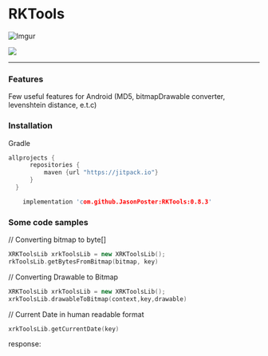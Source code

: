 # RKTools

![Imgur](https://i.imgur.com/0uROqrG.png)

[![](https://jitpack.io/v/JasonPoster/RKTools.svg)](https://jitpack.io/#JasonPoster/RKTools)



------------

### Features

Few useful features for Android (MD5, bitmapDrawable converter, levenshtein distance, e.t.c)

### Installation 
Gradle

  ```cpp
  allprojects {
        repositories {
            maven {url "https://jitpack.io"}
        }
    }
```
```cpp
    implementation 'com.github.JasonPoster:RKTools:0.8.3'

```

### Some code samples
// Converting bitmap to byte[]
```cpp
XRKToolsLib xrkToolsLib = new XRKToolsLib();
rkToolsLib.getBytesFromBitmap(bitmap, key)
```


// Converting Drawable to Bitmap
```cpp
XRKToolsLib xrkToolsLib = new XRKToolsLib(); 
xrkToolsLib.drawableToBitmap(context,key,drawable)
```
// Current Date in human readable format
```cpp
xrkToolsLib.getCurrentDate(key)
``` 
response:
